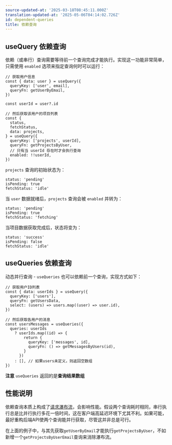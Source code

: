 ```yaml
---
source-updated-at: '2025-03-18T08:45:11.000Z'
translation-updated-at: '2025-05-06T04:14:02.726Z'
id: dependent-queries
title: 依赖查询
---
```

## useQuery 依赖查询

依赖（或串行）查询需要等待前一个查询完成才能执行。实现这一功能非常简单，只需使用 `enabled` 选项来指定查询何时可以运行：

[//]: # '示例'

```tsx
// 获取用户信息
const { data: user } = useQuery({
  queryKey: ['user', email],
  queryFn: getUserByEmail,
})

const userId = user?.id

// 然后获取该用户的项目列表
const {
  status,
  fetchStatus,
  data: projects,
} = useQuery({
  queryKey: ['projects', userId],
  queryFn: getProjectsByUser,
  // 只有当 userId 存在时才会执行查询
  enabled: !!userId,
})
```

[//]: # '示例'

`projects` 查询的初始状态为：

```tsx
status: 'pending'
isPending: true
fetchStatus: 'idle'
```

当 `user` 数据就绪后，`projects` 查询会被 `enabled` 并转为：

```tsx
status: 'pending'
isPending: true
fetchStatus: 'fetching'
```

当项目数据获取完成后，状态将变为：

```tsx
status: 'success'
isPending: false
fetchStatus: 'idle'
```

## useQueries 依赖查询

动态并行查询 - `useQueries` 也可以依赖前一个查询，实现方式如下：

[//]: # '示例2'

```tsx
// 获取用户ID列表
const { data: userIds } = useQuery({
  queryKey: ['users'],
  queryFn: getUsersData,
  select: (users) => users.map((user) => user.id),
})

// 然后获取各用户的消息
const usersMessages = useQueries({
  queries: userIds
    ? userIds.map((id) => {
        return {
          queryKey: ['messages', id],
          queryFn: () => getMessagesByUsers(id),
        }
      })
    : [], // 如果users未定义，则返回空数组
})
```

[//]: # '示例2'

**注意** `useQueries` 返回的是**查询结果数组**

## 性能说明

依赖查询本质上构成了[请求瀑布流](./request-waterfalls.md)，会影响性能。假设两个查询耗时相同，串行执行总是比并行执行多花一倍时间，这在客户端高延迟环境下尤其不利。如果可能，最好重构后端API使两个查询能并行获取，尽管这并非总是可行。

在上面的例子中，与其先获取`getUserByEmail`才能执行`getProjectsByUser`，不如新增一个`getProjectsByUserEmail`查询来消除瀑布流。

